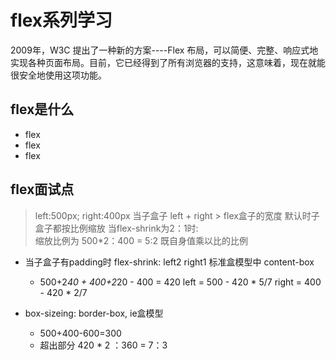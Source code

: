 # flex系列学习
2009年，W3C 提出了一种新的方案----Flex 布局，可以简便、完整、响应式地实现各种页面布局。目前，它已经得到了所有浏览器的支持，这意味着，现在就能很安全地使用这项功能。
## flex是什么
- flex
- flex
- flex

## flex面试点
>left:500px; right:400px
 当子盒子 left + right > flex盒子的宽度
 默认时子盒子都按比例缩放
 当flex-shrink为2：1时:<br/>
 缩放比例为 500*2：400 = 5:2 既自身值乘以比的比例

- 当子盒子有padding时
flex-shrink: left2 right1
标准盒模型中 content-box
  - 500+2*40 + 400+2*20 - 400 = 420
  left = 500 - 420 * 5/7
  right = 400 - 420 * 2/7

- box-sizeing: border-box, ie盒模型
  - 500+400-600=300
  - 超出部分 420 * 2 ：360 = 7：3
